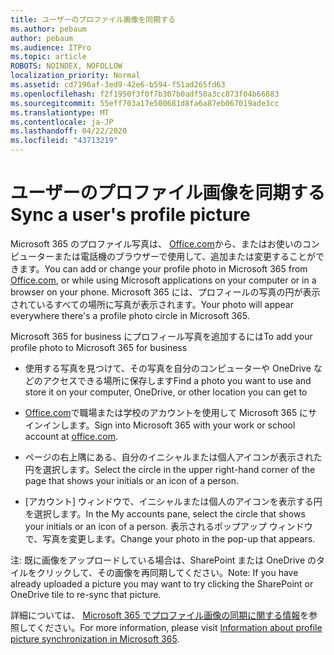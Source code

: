 ```yaml
---
title: ユーザーのプロファイル画像を同期する
ms.author: pebaum
author: pebaum
ms.audience: ITPro
ms.topic: article
ROBOTS: NOINDEX, NOFOLLOW
localization_priority: Normal
ms.assetid: cd7196af-3ed9-42e6-b594-f51ad265fd63
ms.openlocfilehash: f2f1950f3f0f7b307b0adf50a3cc873f04b66883
ms.sourcegitcommit: 55eff703a17e500681d8fa6a87eb067019ade3cc
ms.translationtype: MT
ms.contentlocale: ja-JP
ms.lasthandoff: 04/22/2020
ms.locfileid: "43713219"
---
```

# <a name="sync-a-users-profile-picture"></a><span data-ttu-id="63895-102">ユーザーのプロファイル画像を同期する</span><span class="sxs-lookup"><span data-stu-id="63895-102">Sync a user's profile picture</span></span>

<span data-ttu-id="63895-103">Microsoft 365 のプロファイル写真は、 [Office.com](https://www.office.com)から、またはお使いのコンピューターまたは電話機のブラウザーで使用して、追加または変更することができます。</span><span class="sxs-lookup"><span data-stu-id="63895-103">You can add or change your profile photo in Microsoft 365 from [Office.com](https://www.office.com), or while using Microsoft applications on your computer or in a browser on your phone.</span></span> <span data-ttu-id="63895-104">Microsoft 365 には、プロフィールの写真の円が表示されているすべての場所に写真が表示されます。</span><span class="sxs-lookup"><span data-stu-id="63895-104">Your photo will appear everywhere there's a profile photo circle in Microsoft 365.</span></span>

<span data-ttu-id="63895-105">Microsoft 365 for business にプロフィール写真を追加するには</span><span class="sxs-lookup"><span data-stu-id="63895-105">To add your profile photo to Microsoft 365 for business</span></span>

- <span data-ttu-id="63895-106">使用する写真を見つけて、その写真を自分のコンピューターや OneDrive などのアクセスできる場所に保存します</span><span class="sxs-lookup"><span data-stu-id="63895-106">Find a photo you want to use and store it on your computer, OneDrive, or other location you can get to</span></span>

- <span data-ttu-id="63895-107">[Office.com](https://www.office.com)で職場または学校のアカウントを使用して Microsoft 365 にサインインします。</span><span class="sxs-lookup"><span data-stu-id="63895-107">Sign into Microsoft 365 with your work or school account at [office.com](https://www.office.com).</span></span>

- <span data-ttu-id="63895-108">ページの右上隅にある、自分のイニシャルまたは個人アイコンが表示された円を選択します。</span><span class="sxs-lookup"><span data-stu-id="63895-108">Select the circle in the upper right-hand corner of the page that shows your initials or an icon of a person.</span></span>

- <span data-ttu-id="63895-109">[アカウント] ウィンドウで、イニシャルまたは個人のアイコンを表示する円を選択します。</span><span class="sxs-lookup"><span data-stu-id="63895-109">In the My accounts pane, select the circle that shows your initials or an icon of a person.</span></span> <span data-ttu-id="63895-110">表示されるポップアップ ウィンドウで、写真を変更します。</span><span class="sxs-lookup"><span data-stu-id="63895-110">Change your photo in the pop-up that appears.</span></span>

<span data-ttu-id="63895-111">注: 既に画像をアップロードしている場合は、SharePoint または OneDrive のタイルをクリックして、その画像を再同期してください。</span><span class="sxs-lookup"><span data-stu-id="63895-111">Note: If you have already uploaded a picture you may want to try clicking the SharePoint or OneDrive tile to re-sync that picture.</span></span>

<span data-ttu-id="63895-112">詳細については、 [Microsoft 365 でプロファイル画像の同期に関する情報](https://support.office.com/article/information-about-profile-picture-synchronization-in-office-365-20594d76-d054-4af4-a660-401133e3d48a)を参照してください。</span><span class="sxs-lookup"><span data-stu-id="63895-112">For more information, please visit [Information about profile picture synchronization in Microsoft 365](https://support.office.com/article/information-about-profile-picture-synchronization-in-office-365-20594d76-d054-4af4-a660-401133e3d48a).</span></span>
